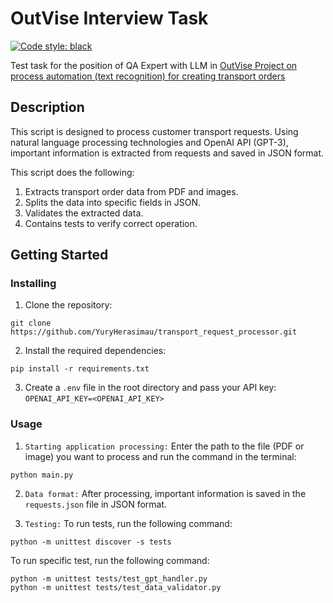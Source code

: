 # OutVise Interview Task
[![Code style: black](https://img.shields.io/badge/code%20style-black-000000.svg)](https://github.com/psf/black)

Test task for the position of QA Expert with LLM in [OutVise Project on process automation (text recognition) for creating transport orders](https://www.outvise.com/walls/opportunity/358286)

## Description
This script is designed to process customer transport requests. Using natural language processing technologies and OpenAI API (GPT-3), important information is extracted from requests and saved in JSON format.

This script does the following:

1. Extracts transport order data from PDF and images.
2. Splits the data into specific fields in JSON.
3. Validates the extracted data.
4. Contains tests to verify correct operation.

## Getting Started

### Installing 
1. Clone the repository:
```
git clone https://github.com/YuryHerasimau/transport_request_processor.git
```
2. Install the required dependencies:
```
pip install -r requirements.txt
```
3. Сreate a `.env` file in the root directory and pass your API key: `OPENAI_API_KEY=<OPENAI_API_KEY>` 

### Usage
1. `Starting application processing:`
Enter the path to the file (PDF or image) you want to process and run the command in the terminal:
```
python main.py
```

2. `Data format:`
After processing, important information is saved in the `requests.json` file in JSON format.

3. `Testing:`
To run tests, run the following command:
```
python -m unittest discover -s tests
```
To run specific test, run the following command:
```
python -m unittest tests/test_gpt_handler.py
python -m unittest tests/test_data_validator.py
```